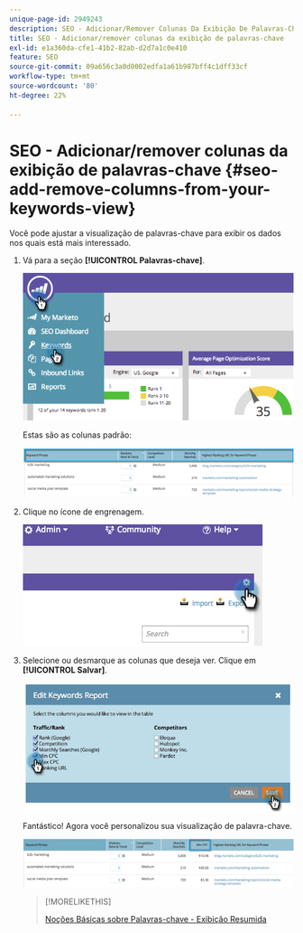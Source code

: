 ```yaml
---
unique-page-id: 2949243
description: SEO - Adicionar/Remover Colunas Da Exibição De Palavras-Chave - Documentação Do Marketo - Documentação Do Produto
title: SEO - Adicionar/remover colunas da exibição de palavras-chave
exl-id: e1a360da-cfe1-41b2-82ab-d2d7a1c0e410
feature: SEO
source-git-commit: 09a656c3a0d0002edfa1a61b987bff4c1dff33cf
workflow-type: tm+mt
source-wordcount: '80'
ht-degree: 22%

---
```


# SEO - Adicionar/remover colunas da exibição de palavras-chave {#seo-add-remove-columns-from-your-keywords-view}

Você pode ajustar a visualização de palavras-chave para exibir os dados nos quais está mais interessado.

1. Vá para a seção **[!UICONTROL Palavras-chave]**.

   ![](assets/image2014-9-18-13-3a37-3a31.png)

   Estas são as colunas padrão:

   ![](assets/image2014-9-18-13-3a37-3a36.png)

1. Clique no ícone de engrenagem.

   ![](assets/image2014-9-18-13-3a37-3a39.png)

1. Selecione ou desmarque as colunas que deseja ver. Clique em **[!UICONTROL Salvar]**.

   ![](assets/image2014-9-18-13-3a37-3a42.png)

   Fantástico! Agora você personalizou sua visualização de palavra-chave.

   ![](assets/image2014-9-18-13-3a37-3a46.png)

   >[!MORELIKETHIS]
   >
   >[Noções Básicas sobre Palavras-chave - Exibição Resumida](/help/marketo/product-docs/additional-apps/seo/keywords/seo-understanding-keywords.md)
